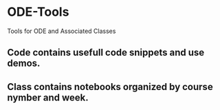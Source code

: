 # ODE-Tools
 Tools for ODE and Associated Classes




## Code contains usefull code snippets and use demos.

## Class contains notebooks organized by course nymber and week. 